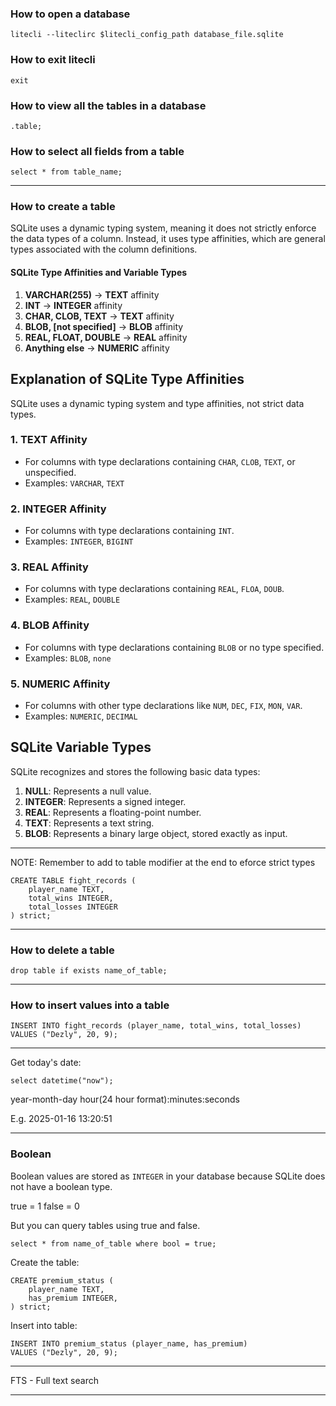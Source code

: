 ### How to open a database

```
litecli --liteclirc $litecli_config_path database_file.sqlite
```

### How to exit litecli
```
exit
```

### How to view all the tables in a database
```
.table;
```

### How to select all fields from a table
```
select * from table_name;
```
_______________________________________________________________________________

### How to create a table

SQLite uses a dynamic typing system, meaning it does not strictly enforce the data types of a column. Instead, it uses type affinities, which are general types associated with the column definitions.

#### SQLite Type Affinities and Variable Types

1. **VARCHAR(255)** → **TEXT** affinity
2. **INT** → **INTEGER** affinity
3. **CHAR, CLOB, TEXT** → **TEXT** affinity
4. **BLOB, [not specified]** → **BLOB** affinity
5. **REAL, FLOAT, DOUBLE** → **REAL** affinity
6. **Anything else** → **NUMERIC** affinity


## Explanation of SQLite Type Affinities
SQLite uses a dynamic typing system and type affinities, not strict data types.

### 1. TEXT Affinity
- For columns with type declarations containing `CHAR`, `CLOB`, `TEXT`, or unspecified.
- Examples: `VARCHAR`, `TEXT`

### 2. INTEGER Affinity
- For columns with type declarations containing `INT`.
- Examples: `INTEGER`, `BIGINT`

### 3. REAL Affinity
- For columns with type declarations containing `REAL`, `FLOA`, `DOUB`.
- Examples: `REAL`, `DOUBLE`

### 4. BLOB Affinity
- For columns with type declarations containing `BLOB` or no type specified.
- Examples: `BLOB`, `none`

### 5. NUMERIC Affinity
- For columns with other type declarations like `NUM`, `DEC`, `FIX`, `MON`, `VAR`.
- Examples: `NUMERIC`, `DECIMAL`

## SQLite Variable Types
SQLite recognizes and stores the following basic data types:

1. **NULL**: Represents a null value.
2. **INTEGER**: Represents a signed integer.
3. **REAL**: Represents a floating-point number.
4. **TEXT**: Represents a text string.
5. **BLOB**: Represents a binary large object, stored exactly as input.

_______________________________________________________________________________

NOTE: Remember to add to table modifier at the end to eforce strict types

```
CREATE TABLE fight_records (
    player_name TEXT,
    total_wins INTEGER,
    total_losses INTEGER
) strict;
```

_______________________________________________________________________________
### How to delete a table

```
drop table if exists name_of_table;
```

_______________________________________________________________________________
### How to insert values into a table

```
INSERT INTO fight_records (player_name, total_wins, total_losses) 
VALUES ("Dezly", 20, 9);
```
_______________________________________________________________________________
Get today's date:

```
select datetime("now");
```
year-month-day hour(24 hour format):minutes:seconds

E.g.
2025-01-16 13:20:51

_______________________________________________________________________________
### Boolean

Boolean values are stored as `INTEGER` in your database because SQLite does
not have a boolean type.

true = 1
false = 0

But you can query tables using true and false.  

```
select * from name_of_table where bool = true;
```

Create the table:
```
CREATE premium_status (
    player_name TEXT,
    has_premium INTEGER,
) strict;
```

Insert into table:
```
INSERT INTO premium_status (player_name, has_premium) 
VALUES ("Dezly", 20, 9);
```

_______________________________________________________________________________

FTS - Full text search

_______________________________________________________________________________
